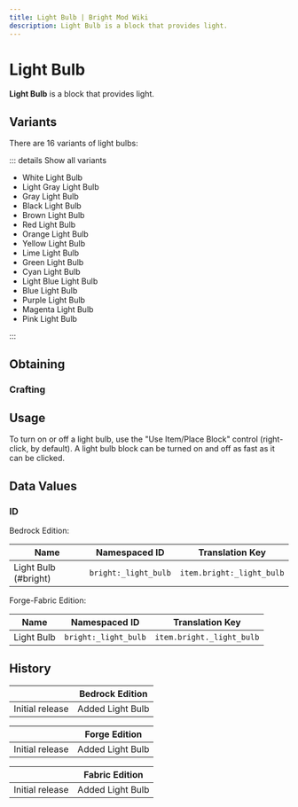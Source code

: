 ```yaml
---
title: Light Bulb | Bright Mod Wiki
description: Light Bulb is a block that provides light.
---
```


# Light Bulb

**Light Bulb** is a block that provides light.

## Variants

There are 16 variants of light bulbs:

::: details Show all variants

- White Light Bulb
- Light Gray Light Bulb
- Gray Light Bulb
- Black Light Bulb
- Brown Light Bulb
- Red Light Bulb
- Orange Light Bulb
- Yellow Light Bulb
- Lime Light Bulb
- Green Light Bulb
- Cyan Light Bulb
- Light Blue Light Bulb
- Blue Light Bulb
- Purple Light Bulb
- Magenta Light Bulb
- Pink Light Bulb

:::

## Obtaining

### Crafting

<ShapedRecipe
a1="" b1="glowstone_dust" c1=""
a2="black_concrete" b2="black_concrete" c2="black_concrete"
a3="" b3="" c3=""
output="bright:black_light_bulb"
:count="1"/>

## Usage

To turn on or off a light bulb, use the "Use Item/Place Block" control (right-click, by default). A light bulb block can be turned on and off as fast as it can be clicked.

## Data Values

### ID

Bedrock Edition:

| Name                   | Namespaced ID          | Translation Key             |
| ---------------------- | ---------------------- | --------------------------- |
| Light Bulb (#bright) | `bright:_light_bulb` | `item.bright:_light_bulb` |

Forge-Fabric Edition:

| Name       | Namespaced ID          | Translation Key             |
| ---------- | ---------------------- | --------------------------- |
| Light Bulb | `bright:_light_bulb` | `item.bright._light_bulb` |

## History

|                 | Bedrock Edition  |
| --------------- | ---------------- |
| Initial release | Added Light Bulb |

|                 | Forge Edition    |
| --------------- | ---------------- |
| Initial release | Added Light Bulb |

|                 | Fabric Edition   |
| --------------- | ---------------- |
| Initial release | Added Light Bulb |
